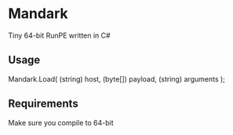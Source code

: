# Mandark
Tiny 64-bit RunPE written in C#

## Usage
Mandark.Load( (string) host, (byte[]) payload, (string) arguments ); 

## Requirements
Make sure you compile to 64-bit

